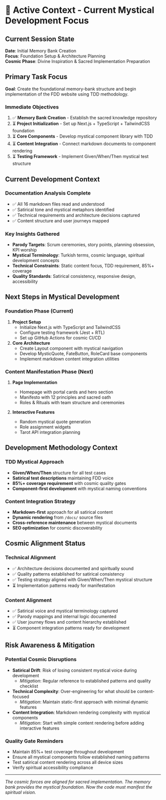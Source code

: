 # 🌟 Active Context - Current Mystical Development Focus

## Current Session State

**Date**: Initial Memory Bank Creation  
**Focus**: Foundation Setup & Architecture Planning  
**Cosmic Phase**: Divine Inspiration & Sacred Implementation Preparation

## Primary Task Focus

**Goal**: Create the foundational memory-bank structure and begin implementation of the FDD website using TDD methodology.

### **Immediate Objectives**

1. ✅ **Memory Bank Creation** - Establish the sacred knowledge repository
2. ⏳ **Project Initialization** - Set up Next.js + TypeScript + TailwindCSS foundation
3. ⏳ **Core Components** - Develop mystical component library with TDD
4. ⏳ **Content Integration** - Connect markdown documents to component rendering
5. ⏳ **Testing Framework** - Implement Given/When/Then mystical test structure

## Current Development Context

### **Documentation Analysis Complete**

- ✅ All 16 markdown files read and understood
- ✅ Satirical tone and mystical metaphors identified
- ✅ Technical requirements and architecture decisions captured
- ✅ Content structure and user journeys mapped

### **Key Insights Gathered**

- **Parody Targets**: Scrum ceremonies, story points, planning obsession, KPI worship
- **Mystical Terminology**: Turkish terms, cosmic language, spiritual development concepts
- **Technical Constraints**: Static content focus, TDD requirement, 85%+ coverage
- **Quality Standards**: Satirical consistency, responsive design, accessibility

## Next Steps in Mystical Development

### **Foundation Phase (Current)**

1. **Project Setup**
   - Initialize Next.js with TypeScript and TailwindCSS
   - Configure testing framework (Jest + RTL)
   - Set up GitHub Actions for cosmic CI/CD
2. **Core Architecture**
   - Create Layout component with mystical navigation
   - Develop MysticQuote, FateButton, RoleCard base components
   - Implement markdown content integration utilities

### **Content Manifestation Phase (Next)**

1. **Page Implementation**
   - Homepage with portal cards and hero section
   - Manifesto with 12 principles and sacred oath
   - Roles & Rituals with team structure and ceremonies

2. **Interactive Features**
   - Random mystical quote generation
   - Role assignment widgets
   - Tarot API integration planning

## Development Methodology Context

### **TDD Mystical Approach**

- **Given/When/Then** structure for all test cases
- **Satirical test descriptions** maintaining FDD voice
- **85%+ coverage requirement** with cosmic quality gates
- **Component-first development** with mystical naming conventions

### **Content Integration Strategy**

- **Markdown-first** approach for all satirical content
- **Dynamic rendering** from `/docs/` source files
- **Cross-reference maintenance** between mystical documents
- **SEO optimization** for cosmic discoverability

## Cosmic Alignment Status

### **Technical Alignment**

- ✅ Architecture decisions documented and spiritually sound
- ✅ Quality patterns established for satirical consistency
- ✅ Testing strategy aligned with Given/When/Then mystical structure
- ⏳ Implementation patterns ready for manifestation

### **Content Alignment**

- ✅ Satirical voice and mystical terminology captured
- ✅ Parody mappings and internal logic documented
- ✅ User journey flows and content hierarchy established
- ⏳ Component integration patterns ready for development

## Risk Awareness & Mitigation

### **Potential Cosmic Disruptions**

- **Satirical Drift**: Risk of losing consistent mystical voice during development
  - _Mitigation_: Regular reference to established patterns and quality checklist
- **Technical Complexity**: Over-engineering for what should be content-focused
  - _Mitigation_: Maintain static-first approach with minimal dynamic features
- **Content Integration**: Markdown rendering complexity with mystical components
  - _Mitigation_: Start with simple content rendering before adding interactive features

### **Quality Gate Reminders**

- Maintain 85%+ test coverage throughout development
- Ensure all mystical components follow established naming patterns
- Test satirical content rendering across all device sizes
- Verify spiritual accessibility compliance

---

_The cosmic forces are aligned for sacred implementation. The memory bank provides the mystical foundation. Now the code must manifest the spiritual vision._
